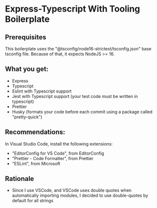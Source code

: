 # Express-Typescript With Tooling Boilerplate

## Prerequisites

This boilerplate uses the "@tsconfig/node16-strictest/tsconfig.json" base tsconfig file.
Because of that, it expects NodeJS >= 16.

## What you get:

-   Express
-   Typescript
-   Eslint with Typescript support
-   Jest with Typescript support (your test code must be written in typescript)
-   Prettier
-   Husky (formats your code before each commit using a package called "pretty-quick")

## Recommendations:

In Visual Studio Code, install the following extensions:

-   "EditorConfig for VS Code", from EditorConfig
-   "Prettier - Code Formatter", from Prettier
-   "ESLint", from Microsoft

## Rationale

-   Since I use VSCode, and VSCode uses double quotes when automatically importing modules, I decided to use double-quotes by default for all strings
